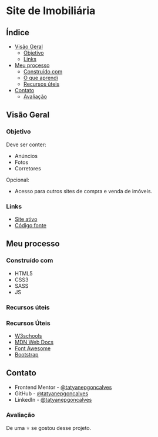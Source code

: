 <h1 alighn='center'> Site de Imobiliária</h1>

## Índice
- [Visão Geral](#Visão-geral)
  - [Objetivo](#objetivo)
  - [Links](#links)
- [Meu processo](#meu-processo)
   - [Construído com](#construído-com)
   - [O que aprendi](#o-que-aprendi)
   - [Recursos úteis](#recursos-úteis)
- [Contato](#contato)
  - [Avaliação](#avaliação)
 
## Visão Geral
### Objetivo

Deve ser conter:
- Anúncios
- Fotos
- Corretores

Opcional:
- Acesso para outros sites de compra e venda de imóveis.


### Links
- [Site ativo]()
- [Código fonte]()

## Meu processo
### Construído com 
- HTML5
- CSS3
- SASS
- JS


### Recursos úteis

### Recursos Úteis

- [W3schools](https://www.w3schools.com/) 
- [MDN Web Docs](https://developer.mozilla.org/pt-BR/)
- [Font Awesome](https://fontawesome.com/) 
- [Bootstrap](https://getbootstrap.com/)

## Contato

- Frontend Mentor - [@tatyanepgoncalves](https://www.frontendmentor.io/profile/tatyanepgoncalves)
- GitHub - [@tatyanepgoncalves](https://github.com/tatyanepgoncalves)
- LinkedIn - [@tatyanepgoncalves](https://www.linkedin.com/in/tatyanegoncalves/)

### Avaliação
De uma ⭐ se gostou desse projeto. 
